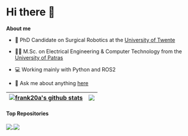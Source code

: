 # Hi there 👋

**About me**

- 💼 PhD Candidate on Surgical Robotics at the [University of Twente](https://surgicalroboticslab.nl/)

- 👨‍🎓 M.Sc. on Electrical Engineering & Computer Technology from the [University of Patras](https://www.upatras.gr/)

- 💻 Working mainly with Python and ROS2

- 💬 Ask me about anything [here](https://github.com/frank20a/frank20a/issues)

| <a href="https://github.com/anuraghazra/github-readme-stats"><img align="center" src="https://github-readme-stats.vercel.app/api?username=frank20a&count_private=true&theme=vue&hide_border=true" alt="frank20a's github stats" /></a> | <a href="https://github.com/anuraghazra/github-readme-stats"><img align="center" src="https://github-readme-stats.vercel.app/api/top-langs/?username=frank20a&layout=compact&theme=vue&hide_border=true" /></a> |
| ------------- | ------------- |

#### Top Repositories

<a href="https://github.com/frank20a/collaborative-sats">
  <img align="center" src="https://github-readme-stats.vercel.app/api/pin/?username=frank20a&repo=collaborative-sats&theme=graywhite" />
</a>
<a href="https://github.com/frank20a/audio-visualizer">
  <img align="center" src="https://github-readme-stats.vercel.app/api/pin/?username=frank20a&repo=audio-visualizer&theme=graywhite" />
</a>
